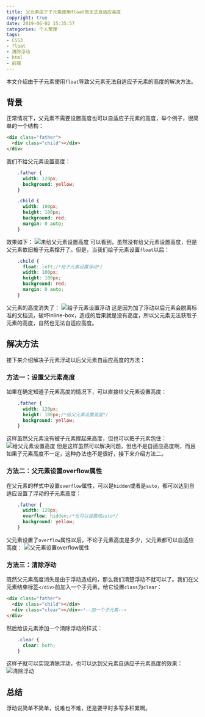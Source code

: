 ```yaml
---
title: 父元素由于子元素使用float而无法自适应高度
copyright: true
date: 2019-06-02 15:35:57
categories: 个人整理
tags: 
- CSS3
- float
- 清除浮动
- html
- 前端
---
```

本文介绍由于子元素使用`float`导致父元素无法自适应子元素的高度的解决方法。
## 背景
正常情况下，父元素不需要设置高度也可以自适应子元素的高度，举个例子，很简单的一个结构：
<!-- more -->
```html
<div class="father">
  <div class="child"></div>
</div>
```
我们不给父元素设置高度：
```css
    .father {
      width: 120px;
      background: yellow;
    }

    .child {
      width: 100px;
      height: 100px;
      background: red;
      margin: 0 auto;
    }
```
效果如下：
![未给父元素设置高度](/img/post20190602/1.png)
可以看到，虽然没有给父元素设置高度，但是父元素依旧被子元素撑开了。但是，当我们给子元素设置`float`以后：
```css
    .child {
      float: left;/*给子元素设置浮动*/
      width: 100px;
      height: 100px;
      background: red;
      margin: 0 auto;
    }
```
父元素的高度消失了：
![给子元素设置浮动](/img/post20190602/2.png)
这是因为加了浮动以后元素会脱离标准的文档流，破坏inline-box，造成的后果就是没有高度，所以父元素无法获取子元素的高度，自然也无法自适应高度。
## 解决方法
接下来介绍解决子元素浮动以后父元素自适应高度的方法：
### 方法一：设置父元素高度
如果在确定知道子元素高度的情况下，可以直接给父元素设置高度：
```css
    .father {
      width: 120px;
      height: 100px;/*给父元素设置高度*/
      background: yellow;
    }
```
这样虽然父元素没有被子元素撑起来高度，但也可以把子元素包住：
![给父元素设置高度](/img/post20190602/3.png)
但是这样虽然可以解决问题，但也不是自适应高度啊，而且如果子元素高度不一定，这种办法也不是很好，接下来介绍方法二。
### 方法二：父元素设置overflow属性
在父元素的样式中设置`overflow`属性，可以是`hidden`或者是`auto`，都可以达到自适应设置了浮动的子元素高度：
```css
    .father {
      width: 120px;
      overflow: hidden;/*也可以设置成auto*/
      background: yellow;
    }
```
父元素设置了`overflow`属性以后，不论子元素高度是多少，父元素都可以自适应高度：
![父元素设置overflow属性](/img/post20190602/4.png)
### 方法三：清除浮动
既然父元素高度消失是由于浮动造成的，那么我们清楚浮动不就可以了。我们在父元素结束标签`</div>`前加入一个子元素，给它设置`class`为`clear`：
```html
<div class="father">
  <div class="child"></div>
  <div class="clear"></div><!--加一个子元素-->
</div>
```
然后给该元素添加一个清除浮动的样式：
```css
    .clear {
      clear: both;
    }
```
这样子就可以实现清除浮动，也可以达到父元素自适应子元素高度的效果：
![清除浮动](/img/post20190602/5.png)
## 总结
浮动说简单不简单，说难也不难，还是要平时多写多积累啊。